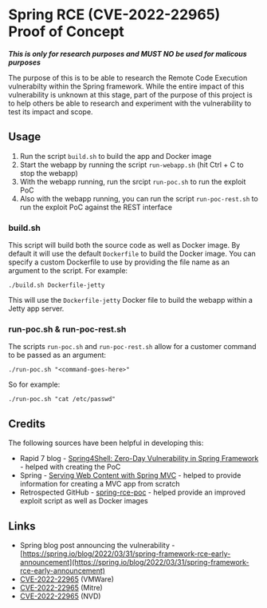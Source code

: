 # Spring RCE (CVE-2022-22965) Proof of Concept

***This is only for research purposes and MUST NO be used for malicous purposes***

The purpose of this is to be able to research the Remote Code Execution vulnerabilty within the Spring framework. While the entire impact of this vulnerability is unknown at this stage, part of the purpose of this project is to help others be able to research and experiment with the vulnerability to test its impact and scope.

## Usage

1. Run the script `build.sh` to build the app and Docker image
2. Start the webapp by running the script `run-webapp.sh` (hit Ctrl + C to stop the webapp)
3. With the webapp running, run the srcipt `run-poc.sh` to run the exploit PoC
4. Also with the webapp running, you can run the script `run-poc-rest.sh` to run the exploit PoC against the REST interface

### build.sh

This script will build both the source code as well as Docker image. By default it will use the default `Dockerfile` to build the Docker image. You can specify a custom Dockerfile to use by providing the file name as an argument to the script. For example:

```
./build.sh Dockerfile-jetty
```

This will use the `Dockerfile-jetty` Docker file to build the webapp within a Jetty app server.


### run-poc.sh & run-poc-rest.sh

The scripts `run-poc.sh` and `run-poc-rest.sh` allow for a customer command to be passed as an argument:

```./run-poc.sh "<command-goes-here>"```

So for example:

```./run-poc.sh "cat /etc/passwd"```

## Credits
The following sources have been helpful in developing this:

* Rapid 7 blog - [Spring4Shell: Zero-Day Vulnerability in Spring Framework](https://www.rapid7.com/blog/post/2022/03/30/spring4shell-zero-day-vulnerability-in-spring-framework/) - helped with creating the PoC
* Spring - [Serving Web Content with Spring MVC](https://spring.io/guides/gs/serving-web-content/) - helped to provide information for creating a MVC app from scratch
* Retrospected GitHub - [spring-rce-poc](https://github.com/Retrospected/spring-rce-poc) - helped provide an improved exploit script as well as Docker images

## Links

* Spring blog post announcing the vulnerability - [https://spring.io/blog/2022/03/31/spring-framework-rce-early-announcement](https://spring.io/blog/2022/03/31/spring-framework-rce-early-announcement)
* [CVE-2022-22965](https://tanzu.vmware.com/security/cve-2022-22965) (VMWare)
* [CVE-2022-22965](https://cve.mitre.org/cgi-bin/cvename.cgi?name=CVE-2022-22965) (Mitre)
* [CVE-2022-22965](https://nvd.nist.gov/vuln/detail/CVE-2022-22965) (NVD)
